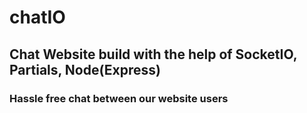 # chatIO

## Chat Website build with the help of SocketIO, Partials, Node(Express)

### Hassle free chat between our website users
